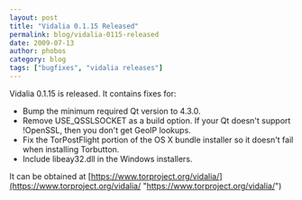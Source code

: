 ```yaml
---
layout: post
title: "Vidalia 0.1.15 Released"
permalink: blog/vidalia-0115-released
date: 2009-07-13
author: phobos
category: blog
tags: ["bugfixes", "vidalia releases"]
---
```


Vidalia 0.1.15 is released. It contains fixes for:

- Bump the minimum required Qt version to 4.3.0.
- Remove USE\_QSSLSOCKET as a build option. If your Qt doesn't support !OpenSSL, then you don't get GeoIP lookups.
- Fix the TorPostFlight portion of the OS X bundle installer so it doesn't fail when installing Torbutton.
- Include libeay32.dll in the Windows installers.

It can be obtained at [https://www.torproject.org/vidalia/](https://www.torproject.org/vidalia/ "https://www.torproject.org/vidalia/")

